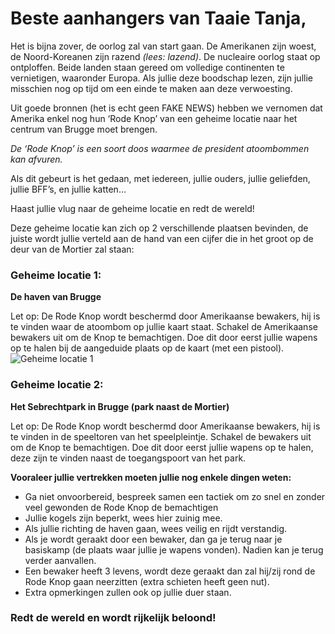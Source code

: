 





# Beste aanhangers van Taaie Tanja,

Het is bijna zover, de oorlog zal van start gaan. De Amerikanen zijn woest, de Noord-Koreanen zijn razend *(lees: lazend)*. De nucleaire oorlog staat op ontploffen. Beide landen staan gereed om volledige continenten te vernietigen, waaronder Europa.
Als jullie deze boodschap lezen, zijn jullie misschien nog op tijd om een einde te maken aan deze verwoesting.


Uit goede bronnen (het is echt geen FAKE NEWS) hebben we vernomen dat Amerika enkel nog hun ‘Rode Knop’ van een geheime locatie naar het centrum  van Brugge moet brengen.

*De ‘Rode Knop’ is een soort doos waarmee de president atoombommen kan afvuren.*

Als dit gebeurt is het gedaan, met iedereen, jullie ouders, jullie geliefden, jullie BFF’s, en jullie katten…

Haast jullie vlug naar de geheime locatie en redt de wereld!

Deze geheime locatie kan zich op 2 verschillende plaatsen bevinden, de juiste wordt jullie verteld aan de hand van een cijfer die in het groot op de deur van de Mortier zal staan:




### Geheime locatie 1:
  **De haven van Brugge**
  
  Let op: De Rode Knop wordt beschermd door Amerikaanse bewakers, hij is te vinden waar de atoombom op jullie kaart staat. Schakel de Amerikaanse bewakers uit om de Knop te bemachtigen. Doe dit door eerst jullie wapens op te halen bij de aangeduide plaats op de kaart (met een pistool).
  ![Geheime locatie 1](https://i.imgur.com/B88X1Cq.png)
  
  
  
  
### Geheime locatie 2:
  **Het Sebrechtpark in Brugge (park naast de Mortier)**
  
  Let op: De Rode Knop wordt beschermd door Amerikaanse bewakers, hij is te vinden in de speeltoren van het speelpleintje.  Schakel de bewakers uit om de Knop te bemachtigen. Doe dit door eerst jullie wapens op te halen, deze zijn te vinden naast de toegangspoort van het park.



**Vooraleer jullie vertrekken moeten jullie nog enkele dingen weten:**
* Ga niet onvoorbereid, bespreek samen een tactiek om zo snel en zonder veel gewonden de Rode Knop de bemachtigen
* Jullie kogels zijn beperkt, wees hier zuinig mee.
* Als jullie richting de haven gaan, wees veilig en rijdt verstandig.
* Als je wordt geraakt door een bewaker, dan ga je terug naar je basiskamp (de plaats waar jullie je wapens vonden). Nadien kan je terug verder aanvallen.
* Een bewaker heeft 3 levens, wordt deze geraakt dan zal hij/zij rond de Rode Knop gaan neerzitten (extra schieten heeft geen nut).
* Extra opmerkingen zullen ook op jullie duer staan.


### Redt de wereld en wordt rijkelijk beloond!
